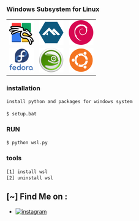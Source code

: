 ### Windows Subsystem for Linux

<table>
  <tr>
    <td><img src="image/Kali-Linux.png" alt="Kali" width="64"></td>
    <td><img src="image/Alpine.png" alt="Alpine" width="64"></td>
    <td><img src="image/Debian.png" alt="Debian" width="64"></td>
  </tr>
  <tr>
    <td><img src="image/Fedora.png" alt="Fedora" width="64"></td>
    <td><img src="image/OpenSUSE.png" alt="OpenSUSE" width="64"></td>
    <td><img src="image/Ubuntu.png" alt="Ubuntu" width="64"></td>
  </tr>
</table>

### installation
```
install python and packages for windows system

$ setup.bat
```

### RUN
```
$ python wsl.py
```
### tools
```
[1] install wsl
[2] uninstall wsl
```


## [~] Find Me on :
- [![instagram](https://img.shields.io/badge/Instagram-wsl.iq-green?style=for-the-badge&logo=instagram)](https://instagram.com/wsl.iq)


